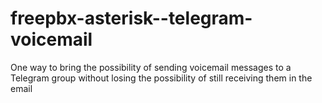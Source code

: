 # freepbx-asterisk--telegram-voicemail
One way to bring the possibility of sending voicemail messages to a  Telegram group without losing the possibility of still receiving them in the email

